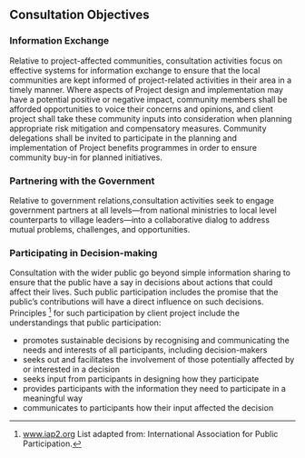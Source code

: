 
## Consultation Objectives

### Information Exchange

Relative to project-affected communities, consultation activities focus on effective systems for information exchange to ensure that the local communities are kept informed of project-related activities in their area in a timely manner. Where aspects of Project design and implementation may have a potential positive or negative impact, community members shall be afforded opportunities to voice their concerns and opinions, and client project shall take these community inputs into consideration when planning appropriate risk mitigation and compensatory measures. Community delegations shall be invited to participate in the planning and implementation of Project benefits programmes in order to ensure community buy-in for planned initiatives. 

### Partnering with the Government

Relative to government relations,consultation activities seek to engage government partners at all levels—from national ministries to local level counterparts to village leaders—into a collaborative dialog to address mutual problems, challenges, and opportunities.

### Participating in Decision-making

Consultation with the wider public go beyond simple information sharing to ensure that the public have a say in decisions about actions that could affect their lives. Such public participation includes the promise that the public’s contributions will have a direct influence on such decisions. Principles [^iap2-list] for such participation by client project include the understandings that public participation:

* promotes sustainable decisions by recognising and communicating the needs and interests of all participants, including decision-makers
* seeks out and facilitates the involvement of those potentially affected by or interested in a decision
* seeks input from participants in designing how they participate
* provides participants with the information they need to participate in a meaningful way
* communicates to participants how their input affected the decision

[^iap2-list]:www.iap2.org List adapted from: International Association for Public Participation.
